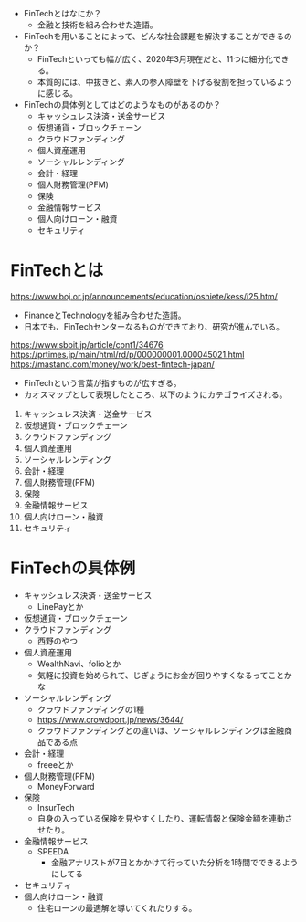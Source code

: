 * FinTechとはなにか？ 
  * 金融と技術を組み合わせた造語。
* FinTechを用いることによって、どんな社会課題を解決することができるのか？
  * FinTechといっても幅が広く、2020年3月現在だと、11つに細分化できる。
  * 本質的には、中抜きと、素人の参入障壁を下げる役割を担っているように感じる。
* FinTechの具体例としてはどのようなものがあるのか？
  * キャッシュレス決済・送金サービス
  * 仮想通貨・ブロックチェーン
  * クラウドファンディング 
  * 個人資産運用
  * ソーシャルレンディング 
  * 会計・経理
  * 個人財務管理(PFM)
  * 保険
  * 金融情報サービス
  * 個人向けローン・融資
  * セキュリティ
  

# FinTechとは

https://www.boj.or.jp/announcements/education/oshiete/kess/i25.htm/

* FinanceとTechnologyを組み合わせた造語。
* 日本でも、FinTechセンターなるものができており、研究が進んでいる。

https://www.sbbit.jp/article/cont1/34676
https://prtimes.jp/main/html/rd/p/000000001.000045021.html
https://mastand.com/money/work/best-fintech-japan/

* FinTechという言葉が指すものが広すぎる。
* カオスマップとして表現したところ、以下のようにカテゴライズされる。

1. キャッシュレス決済・送金サービス
2. 仮想通貨・ブロックチェーン
3. クラウドファンディング 
4. 個人資産運用
5. ソーシャルレンディング 
6. 会計・経理
7. 個人財務管理(PFM)
8. 保険
9. 金融情報サービス
10. 個人向けローン・融資
11. セキュリティ

# FinTechの具体例

* キャッシュレス決済・送金サービス
  * LinePayとか
* 仮想通貨・ブロックチェーン
* クラウドファンディング 
  * 西野のやつ
* 個人資産運用
  * WealthNavi、folioとか
  * 気軽に投資を始められて、じぎょうにお金が回りやすくなるってことかな
* ソーシャルレンディング 
  * クラウドファンディングの1種
  * https://www.crowdport.jp/news/3644/
  * クラウドファンディングとの違いは、ソーシャルレンディングは金融商品である点
* 会計・経理
  * freeeとか
* 個人財務管理(PFM)
  * MoneyForward
* 保険
  * InsurTech
  * 自身の入っている保険を見やすくしたり、運転情報と保険金額を連動させたり。
* 金融情報サービス
  * SPEEDA
    * 金融アナリストが7日とかかけて行っていた分析を1時間でできるようにしてる
* セキュリティ
* 個人向けローン・融資
  * 住宅ローンの最適解を導いてくれたりする。
